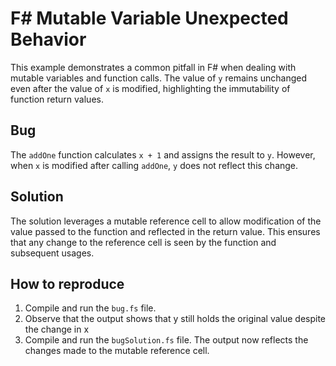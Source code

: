 # F# Mutable Variable Unexpected Behavior

This example demonstrates a common pitfall in F# when dealing with mutable variables and function calls. The value of `y` remains unchanged even after the value of `x` is modified, highlighting the immutability of function return values.

## Bug

The `addOne` function calculates `x + 1` and assigns the result to `y`. However, when `x` is modified after calling `addOne`, `y` does not reflect this change.

## Solution

The solution leverages a mutable reference cell to allow modification of the value passed to the function and reflected in the return value. This ensures that any change to the reference cell is seen by the function and subsequent usages.

## How to reproduce

1. Compile and run the `bug.fs` file.
2. Observe that the output shows that y still holds the original value despite the change in x
3. Compile and run the `bugSolution.fs` file. The output now reflects the changes made to the mutable reference cell.